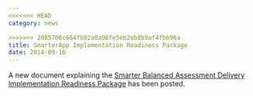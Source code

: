 ```yaml
---
<<<<<<< HEAD
category: news

>>>>>>> 2085706c664fb92a0a96fe5eb2eb8b9af4fbb96a
title: SmarterApp Implementation Readiness Package
date: 2014-09-16
---
```


A new document explaining the [Smarter Balanced Assessment Delivery Implementation Readiness Package](http://www.smarterapp.org/documents/ImplementationReadinessPackage.pdf) has been posted.